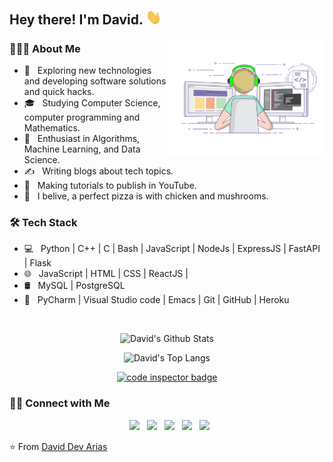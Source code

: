 <h2> Hey there! I'm David. <img src="https://raw.githubusercontent.com/devarias/devarias/main/Hi.gif" width="25"></h2>
<img align="right" alt="GIF" src="https://raw.githubusercontent.com/devarias/devarias/main/home.gif" width="250"/>

<h3> 👨🏻‍💻 About Me </h3>

- 🤔 &nbsp; Exploring new technologies and developing software solutions and quick hacks.
- 🎓 &nbsp; Studying Computer Science, computer programming and Mathematics.
- 🌱 &nbsp; Enthusiast in Algorithms, Machine Learning, and Data Science.
- ✍️ &nbsp; Writing blogs about tech topics.
- 🎥 &nbsp; Making tutorials to publish in YouTube. 
- 🍕 &nbsp; I belive, a perfect pizza is with chicken and mushrooms.

<h3>🛠 Tech Stack</h3>

- 💻 &nbsp; Python | C++ | C | Bash | JavaScript | NodeJs | ExpressJS | FastAPI | Flask
- 🌐 &nbsp; JavaScript | HTML | CSS | ReactJS | 
- 🛢 &nbsp; MySQL | PostgreSQL
- 🔧 &nbsp; PyCharm | Visual Studio code | Emacs | Git | GitHub | Heroku

</br>

<p align="center">
   <img src="https://github-readme-stats.vercel.app/api?username=devarias&include_all_commits=true&count_private=true&show_icons=true&line_height=20&title_color=7A7ADB&icon_color=2234AE&text_color=D3D3D3&bg_color=0,000000,130F40&hide=issues" alt="David's Github Stats">
</p>

<p align="center">
   <img src="https://github-readme-stats.vercel.app/api/top-langs/?username=devarias&hide=CSS,jupyter%20notebook&layout=compact&langs_count=10&text_color=daf7dc&bg_color=151515" alt="David's Top Langs">
</p>

<p align="center">
   <a href="https://frontend.code-inspector.com/public/user/github/devarias">
      <img src="https://code-inspector.com/public/badge/user/github/devarias?style=dark" alt="code inspector badge" />
   </a>
</p>




<h3> 🤝🏻 Connect with Me </h3>

<p align="center">
&nbsp; <a href="https://www.twitter.com/DavidDevArias" target="_blank" rel="noopener noreferrer"><img src="https://img.icons8.com/plasticine/100/000000/twitter.png" width="50" /></a>
&nbsp; <a href="https://www.youtube.com/channel/UCpNbJNsdd4nQSUQ5J7ABi8A" target="_blank" rel="noopener noreferrer"><img src="https://img.icons8.com/plasticine/2x/youtube-music.png" width="50" /></a>
&nbsp; <a href="https://www.linkedin.com/in/devarias/" target="_blank" rel="noopener noreferrer"><img src="https://img.icons8.com/plasticine/100/000000/linkedin.png" width="50" /></a>
&nbsp; <a href="mailto:devarias90@gmail.com" target="_blank" rel="noopener noreferrer"><img src="https://img.icons8.com/plasticine/100/000000/gmail.png"  width="50" /></a>
&nbsp; <a href="https://daviddevarias.medium.com/" target="_blank" rel="noopener noreferrer"><img src="https://img.icons8.com/bubbles/2x/medium-new.png" width="50" /></a>
</p>


⭐️ From [David Dev Arias](https://github.com/devarias)
